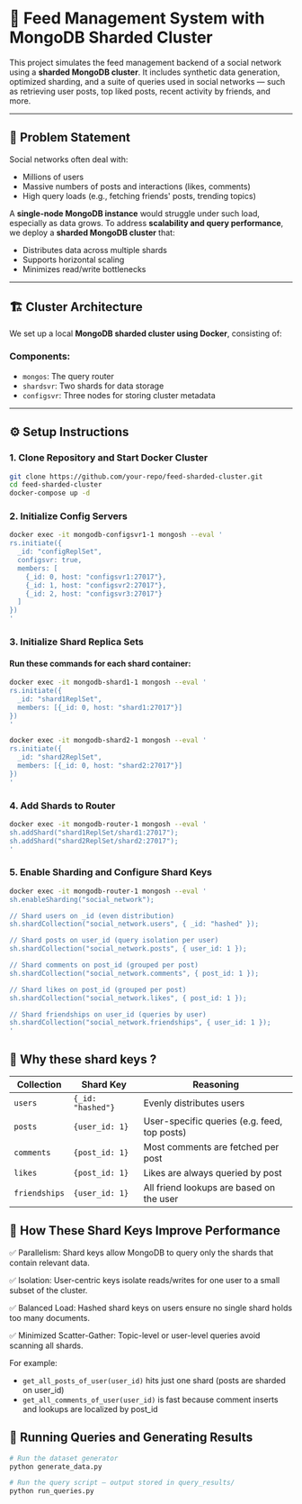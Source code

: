 # 📡 Feed Management System with MongoDB Sharded Cluster

This project simulates the feed management backend of a social network using a **sharded MongoDB cluster**. It includes synthetic data generation, optimized sharding, and a suite of queries used in social networks — such as retrieving user posts, top liked posts, recent activity by friends, and more.

---

## 🧩 Problem Statement

Social networks often deal with:
- Millions of users
- Massive numbers of posts and interactions (likes, comments)
- High query loads (e.g., fetching friends' posts, trending topics)

A **single-node MongoDB instance** would struggle under such load, especially as data grows. To address **scalability and query performance**, we deploy a **sharded MongoDB cluster** that:
- Distributes data across multiple shards
- Supports horizontal scaling
- Minimizes read/write bottlenecks

---

## 🏗️ Cluster Architecture

We set up a local **MongoDB sharded cluster using Docker**, consisting of:

### Components:
- `mongos`: The query router
- `shardsvr`: Two shards for data storage
- `configsvr`: Three nodes for storing cluster metadata

---

## ⚙️ Setup Instructions

### 1. Clone Repository and Start Docker Cluster
```bash
git clone https://github.com/your-repo/feed-sharded-cluster.git
cd feed-sharded-cluster
docker-compose up -d
```

### 2. Initialize Config Servers
```bash
docker exec -it mongodb-configsvr1-1 mongosh --eval '
rs.initiate({
  _id: "configReplSet",
  configsvr: true,
  members: [
    {_id: 0, host: "configsvr1:27017"},
    {_id: 1, host: "configsvr2:27017"},
    {_id: 2, host: "configsvr3:27017"}
  ]
})
'
```

### 3. Initialize Shard Replica Sets
#### Run these commands for each shard container:
```bash
docker exec -it mongodb-shard1-1 mongosh --eval '
rs.initiate({
  _id: "shard1ReplSet",
  members: [{_id: 0, host: "shard1:27017"}]
})
'

docker exec -it mongodb-shard2-1 mongosh --eval '
rs.initiate({
  _id: "shard2ReplSet",
  members: [{_id: 0, host: "shard2:27017"}]
})
'
```

### 4. Add Shards to Router
```bash
docker exec -it mongodb-router-1 mongosh --eval '
sh.addShard("shard1ReplSet/shard1:27017");
sh.addShard("shard2ReplSet/shard2:27017");
'
```

### 5. Enable Sharding and Configure Shard Keys
```bash
docker exec -it mongodb-router-1 mongosh --eval '
sh.enableSharding("social_network");

// Shard users on _id (even distribution)
sh.shardCollection("social_network.users", { _id: "hashed" });

// Shard posts on user_id (query isolation per user)
sh.shardCollection("social_network.posts", { user_id: 1 });

// Shard comments on post_id (grouped per post)
sh.shardCollection("social_network.comments", { post_id: 1 });

// Shard likes on post_id (grouped per post)
sh.shardCollection("social_network.likes", { post_id: 1 });

// Shard friendships on user_id (queries by user)
sh.shardCollection("social_network.friendships", { user_id: 1 });
'
```

## 🧠 Why these shard keys ? 

| Collection    | Shard Key         | Reasoning                                    |
| ------------- | ----------------- | -------------------------------------------- |
| `users`       | `{_id: "hashed"}` | Evenly distributes users                     |
| `posts`       | `{user_id: 1}`    | User-specific queries (e.g. feed, top posts) |
| `comments`    | `{post_id: 1}`    | Most comments are fetched per post           |
| `likes`       | `{post_id: 1}`    | Likes are always queried by post             |
| `friendships` | `{user_id: 1}`    | All friend lookups are based on the user     |

## 🚀 How These Shard Keys Improve Performance
✅ Parallelism: Shard keys allow MongoDB to query only the shards that contain relevant data.

✅ Isolation: User-centric keys isolate reads/writes for one user to a small subset of the cluster.

✅ Balanced Load: Hashed shard keys on users ensure no single shard holds too many documents.

✅ Minimized Scatter-Gather: Topic-level or user-level queries avoid scanning all shards.

For example:

- `get_all_posts_of_user(user_id)` hits just one shard (posts are sharded on user_id)
- `get_all_comments_of_user(user_id)` is fast because comment inserts and lookups are localized by post_id

## 🧪 Running Queries and Generating Results
```bash
# Run the dataset generator
python generate_data.py

# Run the query script — output stored in query_results/
python run_queries.py
```
